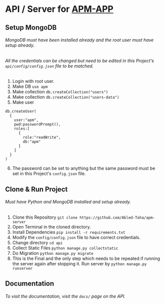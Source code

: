 # API / Server for [APM-APP](https://github.com/Abled-Taha/apm-app)

## Setup MongoDB

###### MongoDB must have been installed already and the root user must have setup already.

###### All the credentials can be changed but need to be edited in this Project's `api/config/config.json` file to be matched.

1. Login with root user.
2. Make DB `use apm`
3. Make collection `db.createCollection("users")`
4. Make collection `db.createCollection("users-data")`
5. Make user 
  ```
  db.createUser(
    {
      user:"apm",
      pwd:passwordPrompt(),
      roles:[
        {
          role:"readWrite",
          db:"apm"
        }
      ]
    }
  )
  ```
6. The password can be set to anything but the same password must be set in this Project's `config.json` file.

## Clone & Run Project

###### Must have Python and MongoDB installed and setup already.

1. Clone this Repository `git clone https://github.com/Abled-Taha/apm-server`
2. Open Terminal in the cloned directory.
3. Install Dependencies `pip install -r requirements.txt`
4. Modify the `config/config.json` file to have correct credentials.
5. Change directory `cd api`
6. Collect Static Files `python manage.py collectstatic`
7. Do Migration `python manage.py migrate`
8. This is the Final and the only step which needs to be repeated if running the server again after stopping it. Run server by `python manage.py runserver`


## Documentation

###### To visit the documentation, visit the `docs/` page on the API.